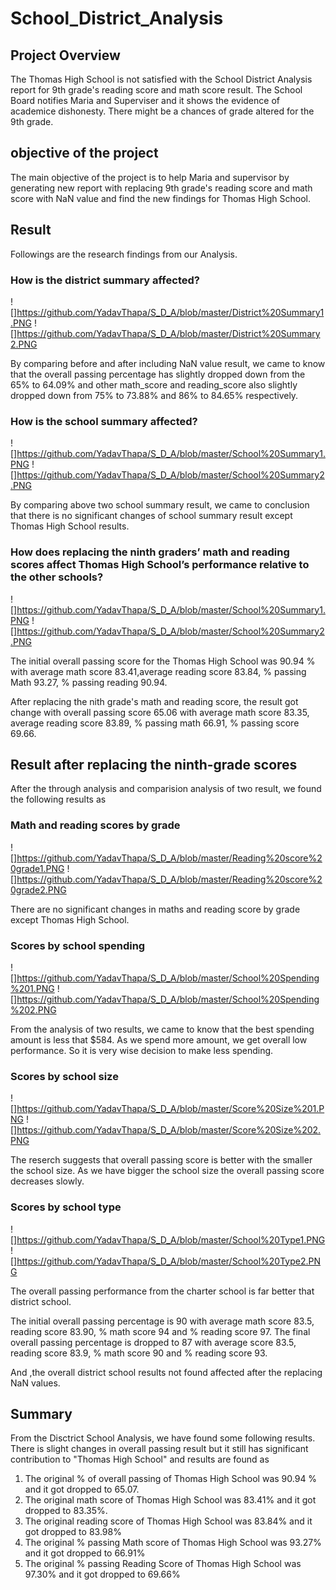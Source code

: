 # School_District_Analysis

## Project Overview
The Thomas High School is not satisfied with the School District Analysis report for  9th grade's reading score and math score result. The School Board notifies Maria and Superviser and it shows the evidence of  academice dishonesty. There might be a chances of grade altered for the 9th grade.

## objective of the project
The main objective of the project is to help Maria and supervisor by generating new report with replacing 9th grade's reading score and math score with NaN value and find the new findings for Thomas High School. 

## Result
Followings are the research findings from our Analysis.

### How is the district summary affected?
![]https://github.com/YadavThapa/S_D_A/blob/master/District%20Summary1.PNG
![]https://github.com/YadavThapa/S_D_A/blob/master/District%20Summary2.PNG

By comparing before and after including NaN value result, we came to know that the overall passing percentage has slightly dropped down from the 65% to 64.09% and other math_score and reading_score also slightly dropped down from 75% to 73.88% and 86% to 84.65% respectively.

### How is the school summary affected?
![]https://github.com/YadavThapa/S_D_A/blob/master/School%20Summary1.PNG
![]https://github.com/YadavThapa/S_D_A/blob/master/School%20Summary2.PNG

By comparing above two school summary result, we came to conclusion that there is no significant changes of school summary result except Thomas High School results.

### How does replacing the ninth graders’ math and reading scores affect Thomas High School’s performance relative to the other schools?
![]https://github.com/YadavThapa/S_D_A/blob/master/School%20Summary1.PNG
![]https://github.com/YadavThapa/S_D_A/blob/master/School%20Summary2.PNG

The initial overall passing score for the Thomas High School was 90.94 % with average math score 83.41,average reading score 83.84, % passing Math 93.27, % passing reading 90.94.

After replacing the nith grade's math and reading score, the result got change with overall passing score 65.06 with average math score 83.35, average reading score 83.89, % passing math 66.91, % passing score 69.66. 

## Result after replacing the ninth-grade scores
After the through analysis and comparision analysis of two result, we found the following results as

### Math and reading scores by grade
![]https://github.com/YadavThapa/S_D_A/blob/master/Reading%20score%20grade1.PNG
![]https://github.com/YadavThapa/S_D_A/blob/master/Reading%20score%20grade2.PNG

There are no significant changes in maths and reading score by grade except Thomas High School.

### Scores by school spending
![]https://github.com/YadavThapa/S_D_A/blob/master/School%20Spending%201.PNG
![]https://github.com/YadavThapa/S_D_A/blob/master/School%20Spending%202.PNG

From the analysis of two results, we came to know that the best spending amount is less that $584. As we spend more amount, we get overall low performance. So it is very wise decision to make less spending. 

### Scores by school size
![]https://github.com/YadavThapa/S_D_A/blob/master/Score%20Size%201.PNG
![]https://github.com/YadavThapa/S_D_A/blob/master/Score%20Size%202.PNG

The reserch suggests that overall passing score is better with the smaller the school size. As we have bigger the school size the overall passing score decreases slowly.

### Scores by school type
![]https://github.com/YadavThapa/S_D_A/blob/master/School%20Type1.PNG
![]https://github.com/YadavThapa/S_D_A/blob/master/School%20Type2.PNG

The overall passing performance from the charter school is far better that district school.

The initial overall passing percentage is 90 with average math score 83.5, reading score 83.90, % math score 94 and % reading score 97.
The final overall passing percentage is dropped to 87 with average score 83.5, reading score 83.9, % math score 90 and % reading score 93.

And ,the overall district school results not found affected after the replacing NaN values.

## Summary
 From the Disctrict School Analysis, we have found some following results.
 There is slight changes in overall passing result but it still has significant contribution to "Thomas High School" and results are found as
1. The original % of overall passing of Thomas High School was 90.94 % and it got dropped to 65.07.
2. The original math score of Thomas High School was 83.41% and it got dropped to 83.35%.
3. The original reading score of Thomas High School was 83.84% and it got dropped to 83.98%
4. The original % passing Math score of Thomas High School was 93.27% and it got dropped to 66.91%
5. The original % passing Reading Score of Thomas High School was 97.30% and it got dropped to 69.66%


